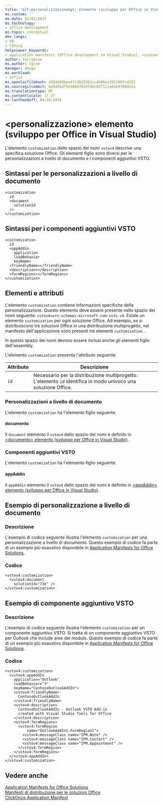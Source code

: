 ```yaml
---
title: '&lt;personalizzazione&gt; elemento (sviluppo per Office in Visual Studio) | Documenti Microsoft'
ms.custom: ''
ms.date: 02/02/2017
ms.technology:
- office-development
ms.topic: conceptual
dev_langs:
- VB
- CSharp
helpviewer_keywords:
- application manifests [Office development in Visual Studio], <customization> element
author: TerryGLee
ms.author: tglee
manager: douge
ms.workload:
- office
ms.openlocfilehash: 4384dd8bea4fc5829362ccdb06ea3912607cd263
ms.sourcegitcommit: 6a9d5bd75e50947659fd6c837111a6a547884e2a
ms.translationtype: MT
ms.contentlocale: it-IT
ms.lasthandoff: 04/16/2018
---
```

# <a name="ltcustomizationgt-element-office-development-in-visual-studio"></a>&lt;personalizzazione&gt; elemento (sviluppo per Office in Visual Studio)
  L'elemento `customization` dello spazio dei nomi `vstov4` descrive una specifica soluzione Office. Gli elementi figlio sono diversi per le personalizzazioni a livello di documento e i componenti aggiuntivi VSTO.  
  
## <a name="syntax-for-document-level-customizations"></a>Sintassi per le personalizzazioni a livello di documento  
  
```  
<customization  
  id  
  <document  
    solutionId  
  />  
</customization>  
```  
  
## <a name="syntax-for-vsto-add-ins"></a>Sintassi per i componenti aggiuntivi VSTO  
  
```  
<customization  
  id  
  <appAddin  
    application  
    loadBehavior  
    keyName>  
  <friendlyName></friendlyName>  
  <description></description>  
  <formRegions></formRegions>  
</customization>  
```  
  
## <a name="elements-and-attributes"></a>Elementi e attributi  
 L'elemento `customization` contiene informazioni specifiche della personalizzazione. Questo elemento deve essere presente nello spazio dei nomi seguente: `vstov4=urn:schemas-microsoft-com:vsto.v4`. Esiste un elemento `customization` per ogni soluzione Office. Ad esempio, se si distribuiscono tre soluzioni Office in una distribuzione multiprogetto, nel manifesto dell'applicazione sono presenti tre elementi `customization` .  
  
 In questo spazio dei nomi devono essere inclusi anche gli elementi figlio dell'assembly.  
  
 L'elemento `customization` presenta l'attributo seguente:  
  
|Attributo|Descrizione|  
|---------------|-----------------|  
|`id`|Necessario per la distribuzione multiprogetto. L'elemento `id` identifica in modo univoco una soluzione Office.|  
  
### <a name="document-level-customizations"></a>Personalizzazioni a livello di documento  
 L'elemento `customization` ha l'elemento figlio seguente.  
  
#### <a name="document"></a>documento  
 Il `document` elemento il `vstov4` dello spazio dei nomi è definito in [ &#60;documento&#62; elemento &#40;sviluppo per Office in Visual Studio&#41;](../vsto/document-element-office-development-in-visual-studio.md).  
  
### <a name="vsto-add-ins"></a>Componenti aggiuntivi VSTO  
 L'elemento `customization` ha l'elemento figlio seguente.  
  
#### <a name="appaddin"></a>appAddin  
 Il `appAddin` elemento il `vstov4` dello spazio dei nomi è definito in [ &#60;appAddin&#62; elemento &#40;sviluppo per Office in Visual Studio&#41;](../vsto/appaddin-element-office-development-in-visual-studio.md).  
  
## <a name="example-of-a-document-level-customization"></a>Esempio di personalizzazione a livello di documento  
  
### <a name="description"></a>Descrizione  
 L'esempio di codice seguente illustra l'elemento `customization` per una personalizzazione a livello di documento. Questo esempio di codice fa parte di un esempio più esaustivo disponibile in [Application Manifests for Office Solutions](../vsto/application-manifests-for-office-solutions.md).  
  
### <a name="code"></a>Codice  
  
```  
<vstov4:customization>  
  <vstov4:document   
    solutionId="73e" />  
</vstov4:customization>  
```  
  
## <a name="example-of-an-vsto-add-in"></a>Esempio di componente aggiuntivo VSTO  
  
### <a name="description"></a>Descrizione  
 L'esempio di codice seguente illustra l'elemento `customization` per un componente aggiuntivo VSTO. Si tratta di un componente aggiuntivo VSTO per Outlook che include aree del modulo. Questo esempio di codice fa parte di un esempio più esaustivo disponibile in [Application Manifests for Office Solutions](../vsto/application-manifests-for-office-solutions.md).  
  
### <a name="code"></a>Codice  
  
```  
<vstov4:customization>  
  <vstov4:appAddIn   
    application="Outlook"   
    loadBehavior="3"   
    keyName="ContosoOutlookAddIn">  
    <vstov4:friendlyName>  
      ContosoOutlookAddIn  
    </vstov4:friendlyName>  
    <vstov4:description>  
      ContosoOutlookAddIn - Outlook VSTO Add-in   
      created with Visual Studio Tools for Office  
    </vstov4:description>  
    <vstov4:formRegions>  
      <vstov4:formRegion  
          name="OutlookAddIn1.FormRegion1">  
        <vstov4:messageClass name="IPM.Note" />  
        <vstov4:messageClass name="IPM.Contact" />  
        <vstov4:messageClass name="IPM.Appointment" />  
      </vstov4:formRegion>  
    </vstov4:formRegions>  
  </vstov4:appAddIn>  
</vstov4:customization>  
```  
  
## <a name="see-also"></a>Vedere anche  
 [Application Manifests for Office Solutions](../vsto/application-manifests-for-office-solutions.md)   
 [Manifesti di distribuzione per le soluzioni Office](../vsto/deployment-manifests-for-office-solutions.md)   
 [ClickOnce Application Manifest](/visualstudio/deployment/clickonce-application-manifest)  
  
  